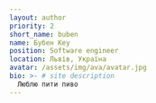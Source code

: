 ```yaml
---
layout: author
priority: 2
short_name: buben
name: Бубен Кеу
position: Software engineer
location: Львів, Україна
avatar: /assets/img/ava/avatar.jpg
bio: >- # site description
  Люблю пити пиво
---
```

